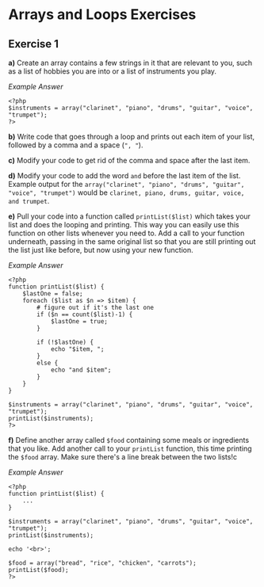 Arrays and Loops Exercises
==========================

Exercise 1
----------

**a)** Create an array contains a few strings in it that are relevant to you,
such as a list of hobbies you are into or a list of instruments you play.

*Example Answer*

    <?php
    $instruments = array("clarinet", "piano", "drums", "guitar", "voice", "trumpet");
    ?>


**b)** Write code that goes through a loop and prints out each item of your list,
followed by a comma and a space (`", "`).

**c)** Modify your code to get rid of the comma and space after the last item.

**d)** Modify your code to add the word `and` before the last item of the list.
Example output for the `array("clarinet", "piano", "drums", "guitar", "voice", "trumpet")`
would be `clarinet, piano, drums, guitar, voice, and trumpet`.

**e)** Pull your code into a function called `printList($list)` which takes your list
and does the looping and printing.  This way you can easily use this function on
other lists whenever you need to.  Add a call to your function underneath, passing in
the same original list so that you are still printing out the list just like before,
but now using your new function.

*Example Answer*

    <?php
    function printList($list) {
        $lastOne = false;
        foreach ($list as $n => $item) {
            # figure out if it's the last one
            if ($n == count($list)-1) {
                $lastOne = true;
            }

            if (!$lastOne) {
                echo "$item, ";
            }
            else {
                echo "and $item";
            }
        }
    }

    $instruments = array("clarinet", "piano", "drums", "guitar", "voice", "trumpet");
    printList($instruments);
    ?>

**f)** Define another array called `$food` containing some meals or ingredients that you like.
Add another call to your `printList` function, this time printing the `$food` array.
Make sure there's a line break between the two lists!c

*Example Answer*

    <?php
    function printList($list) {
        ...
    }

    $instruments = array("clarinet", "piano", "drums", "guitar", "voice", "trumpet");
    printList($instruments);

    echo '<br>';

    $food = array("bread", "rice", "chicken", "carrots");
    printList($food);
    ?>

